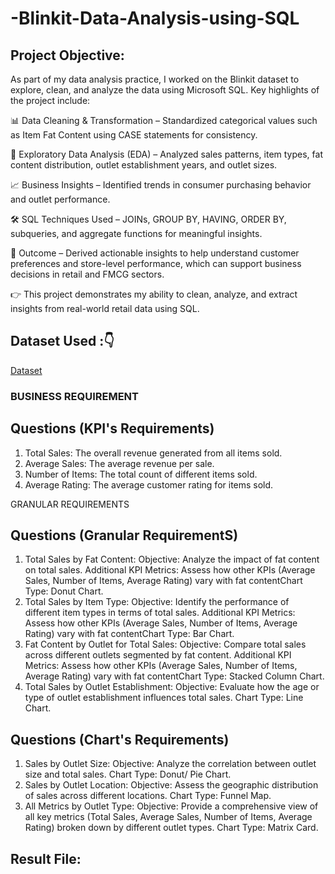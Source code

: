 # -Blinkit-Data-Analysis-using-SQL
## Project Objective:
As part of my data analysis practice, I worked on the Blinkit dataset to explore, clean, and analyze the data using Microsoft SQL.
Key highlights of the project include:

📊 Data Cleaning & Transformation – Standardized categorical values such as Item Fat Content using CASE statements for consistency.

🛒 Exploratory Data Analysis (EDA) – Analyzed sales patterns, item types, fat content distribution, outlet establishment years, and outlet sizes.

📈 Business Insights – Identified trends in consumer purchasing behavior and outlet performance.

🛠 SQL Techniques Used – JOINs, GROUP BY, HAVING, ORDER BY, subqueries, and aggregate functions for meaningful insights.

🔎 Outcome – Derived actionable insights to help understand customer preferences and store-level performance, which can support business decisions in retail and FMCG sectors.

👉 This project demonstrates my ability to clean, analyze, and extract insights from real-world retail data using SQL.

## Dataset Used :👇
<a href="https://github.com/tannu0415/-Blinkit-Data-Analysis-using-SQL/commit/74cdb88ea3445a8b14454c0339e74db5ed0c02c3">Dataset</a>
### BUSINESS REQUIREMENT

## Questions (KPI's Requirements)
1. Total Sales: The overall revenue generated from all items sold.
2. Average Sales: The average revenue per sale.
3. Number of Items: The total count of different items sold.
4. Average Rating: The average customer rating for items sold.

GRANULAR REQUIREMENTS
## Questions (Granular RequirementS)
1. Total Sales by Fat Content:
Objective: Analyze the impact of fat content on total sales.
Additional KPI Metrics: Assess how other KPIs (Average Sales, Number of Items, Average Rating) vary with fat contentChart Type: Donut Chart.
2. Total Sales by Item Type:
Objective: Identify the performance of different item types in terms of total sales.
Additional KPI Metrics: Assess how other KPIs (Average Sales, Number of Items, Average Rating) vary with fat contentChart Type: Bar Chart.
3. Fat Content by Outlet for Total Sales:
Objective: Compare total sales across different outlets segmented by fat content.
Additional KPI Metrics: Assess how other KPIs (Average Sales, Number of Items, Average Rating) vary with fat contentChart Type: Stacked Column Chart.
4. Total Sales by Outlet Establishment:
Objective: Evaluate how the age or type of outlet establishment influences total sales.
Chart Type: Line Chart.

## Questions (Chart's Requirements)
1. Sales by Outlet Size:
Objective: Analyze the correlation between outlet size and total sales.
Chart Type: Donut/ Pie Chart.
2. Sales by Outlet Location:
Objective: Assess the geographic distribution of sales across different locations.
Chart Type: Funnel Мар.
3. All Metrics by Outlet Type:
Objective: Provide a comprehensive view of all key metrics (Total Sales, Average Sales, Number of Items, Average Rating)
broken down by different outlet types.
Chart Type: Matrix Card.

## Result File:
